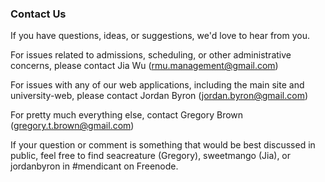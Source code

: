 ### Contact Us

If you have questions, ideas, or suggestions, we'd love to hear from you.

For issues related to admissions, scheduling, or other administrative concerns, please contact Jia Wu (rmu.management@gmail.com)

For issues with any of our web applications, including the main site and university-web, please contact Jordan Byron (jordan.byron@gmail.com)

For pretty much everything else, contact Gregory Brown (gregory.t.brown@gmail.com)

If your question or comment is something that would be best discussed in public, feel free to find seacreature (Gregory), sweetmango (Jia), or jordanbyron in #mendicant on Freenode.